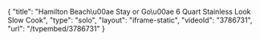 {
    "title": "Hamilton Beach\u00ae Stay or Go\u00ae 6 Quart Stainless Look Slow Cook",
    "type": "solo",
    "layout": "iframe-static",
    "videoId": "3786731",
    "url": "\/tvpembed\/3786731"
}